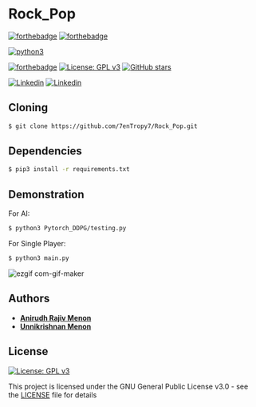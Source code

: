 # Rock_Pop
[![forthebadge](https://forthebadge.com/images/badges/powered-by-black-magic.svg)](https://forthebadge.com) [![forthebadge](https://forthebadge.com/images/badges/powered-by-coffee.svg)](https://forthebadge.com)

[![python3](https://img.shields.io/badge/python3-v3.6-teal?style=for-the-badge&logo=python)](https://www.python.org)

[![forthebadge](https://forthebadge.com/images/badges/works-on-my-machine.svg)](https://forthebadge.com)
 [![License: GPL v3](https://img.shields.io/badge/License-GPL%20v3-purple.svg)](http://www.gnu.org/licenses/gpl-3.0) [![GitHub stars](https://img.shields.io/github/stars/7enTropy7/Rock_Pop.svg?style=social&label=Star&maxAge=2592000)](https://GitHub.com/7enTropy7/Rock_Pop/stargazers/)

[![Linkedin](https://img.shields.io/badge/Linkedin-Anirudh%20Menon-success?style=for-the-badge&logo=linkedin)](https://www.linkedin.com/in/anirudh-menon-0b7764170/)
[![Linkedin](https://img.shields.io/badge/Linkedin-Unnikrishnan%20Menon-blue?style=for-the-badge&logo=linkedin)](https://www.linkedin.com/in/unnikrishnan-menon-aa013415a/)


## Cloning
```bash
$ git clone https://github.com/7enTropy7/Rock_Pop.git
```

## Dependencies
```bash
$ pip3 install -r requirements.txt
```

## Demonstration
For AI:
```bash
$ python3 Pytorch_DDPG/testing.py
```

For Single Player:
```bash
$ python3 main.py
```


![ezgif com-gif-maker](https://user-images.githubusercontent.com/36446402/108635875-d5c8d000-74a7-11eb-8b25-e469c27476f3.gif)


## Authors
* [**Anirudh Rajiv Menon**](https://github.com/axe76)
* [**Unnikrishnan Menon**](https://github.com/7enTropy7)

## License
[![License: GPL v3](https://img.shields.io/badge/License-GPL%20v3-blueviolet.svg)](http://www.gnu.org/licenses/gpl-3.0)

This project is licensed under the GNU General Public License v3.0 - see the [LICENSE](LICENSE) file for details


